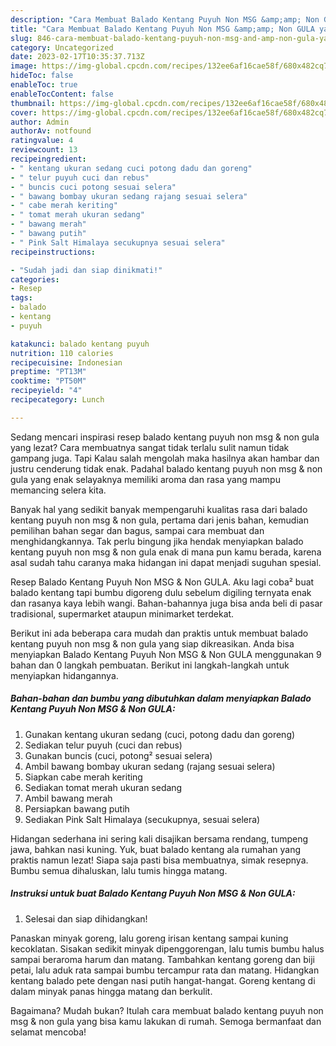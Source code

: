 ```yaml
---
description: "Cara Membuat Balado Kentang Puyuh Non MSG &amp;amp; Non GULA yang Bikin Ngiler, Buat Buka Puasa}"
title: "Cara Membuat Balado Kentang Puyuh Non MSG &amp;amp; Non GULA yang Bikin Ngiler, Buat Buka Puasa}"
slug: 846-cara-membuat-balado-kentang-puyuh-non-msg-and-amp-non-gula-yang-bikin-ngiler-buat-buka-puasa
category: Uncategorized
date: 2023-02-17T10:35:37.713Z
image: https://img-global.cpcdn.com/recipes/132ee6af16cae58f/680x482cq70/balado-kentang-puyuh-non-msg-non-gula-foto-resep-utama.jpg
hideToc: false
enableToc: true
enableTocContent: false
thumbnail: https://img-global.cpcdn.com/recipes/132ee6af16cae58f/680x482cq70/balado-kentang-puyuh-non-msg-non-gula-foto-resep-utama.jpg
cover: https://img-global.cpcdn.com/recipes/132ee6af16cae58f/680x482cq70/balado-kentang-puyuh-non-msg-non-gula-foto-resep-utama.jpg
author: Admin
authorAv: notfound
ratingvalue: 4
reviewcount: 13
recipeingredient:
- " kentang ukuran sedang cuci potong dadu dan goreng"
- " telur puyuh cuci dan rebus"
- " buncis cuci potong sesuai selera"
- " bawang bombay ukuran sedang rajang sesuai selera"
- " cabe merah keriting"
- " tomat merah ukuran sedang"
- " bawang merah"
- " bawang putih"
- " Pink Salt Himalaya secukupnya sesuai selera"
recipeinstructions:

- "Sudah jadi dan siap dinikmati!"
categories:
- Resep
tags:
- balado
- kentang
- puyuh

katakunci: balado kentang puyuh 
nutrition: 110 calories
recipecuisine: Indonesian
preptime: "PT13M"
cooktime: "PT50M"
recipeyield: "4"
recipecategory: Lunch

---
```



Sedang mencari inspirasi resep balado kentang puyuh non msg &amp; non gula yang lezat? Cara membuatnya sangat tidak terlalu sulit namun tidak gampang juga. Tapi Kalau salah mengolah maka hasilnya akan hambar dan justru cenderung tidak enak. Padahal balado kentang puyuh non msg &amp; non gula yang enak selayaknya memiliki aroma dan rasa yang mampu memancing selera kita.


Banyak hal yang sedikit banyak mempengaruhi kualitas rasa dari balado kentang puyuh non msg &amp; non gula, pertama dari jenis bahan, kemudian pemilihan bahan segar dan bagus, sampai cara membuat dan menghidangkannya. Tak perlu bingung jika hendak menyiapkan balado kentang puyuh non msg &amp; non gula enak di mana pun kamu berada, karena asal sudah tahu caranya maka hidangan ini dapat menjadi suguhan spesial.

Resep Balado Kentang Puyuh Non MSG &amp; Non GULA. Aku lagi coba² buat balado kentang tapi bumbu digoreng dulu sebelum digiling ternyata enak dan rasanya kaya lebih wangi. Bahan-bahannya juga bisa anda beli di pasar tradisional, supermarket ataupun minimarket terdekat.


Berikut ini ada beberapa cara mudah dan praktis untuk membuat balado kentang puyuh non msg &amp; non gula yang siap dikreasikan. Anda bisa menyiapkan Balado Kentang Puyuh Non MSG &amp; Non GULA menggunakan 9 bahan dan 0 langkah pembuatan. Berikut ini langkah-langkah untuk menyiapkan hidangannya.

<!--inarticleads1-->

##### Bahan-bahan dan bumbu yang dibutuhkan dalam menyiapkan Balado Kentang Puyuh Non MSG &amp; Non GULA:

1. Gunakan  kentang ukuran sedang (cuci, potong dadu dan goreng)
1. Sediakan  telur puyuh (cuci dan rebus)
1. Gunakan  buncis (cuci, potong² sesuai selera)
1. Ambil  bawang bombay ukuran sedang (rajang sesuai selera)
1. Siapkan  cabe merah keriting
1. Sediakan  tomat merah ukuran sedang
1. Ambil  bawang merah
1. Persiapkan  bawang putih
1. Sediakan  Pink Salt Himalaya (secukupnya, sesuai selera)


Hidangan sederhana ini sering kali disajikan bersama rendang, tumpeng jawa, bahkan nasi kuning. Yuk, buat balado kentang ala rumahan yang praktis namun lezat! Siapa saja pasti bisa membuatnya, simak resepnya. Bumbu semua dihaluskan, lalu tumis hingga matang. 

<!--inarticleads2-->

##### Instruksi untuk buat Balado Kentang Puyuh Non MSG &amp; Non GULA:


1. Selesai dan siap dihidangkan!

Panaskan minyak goreng, lalu goreng irisan kentang sampai kuning kecoklatan. Sisakan sedikit minyak dipenggorengan, lalu tumis bumbu halus sampai beraroma harum dan matang. Tambahkan kentang goreng dan biji petai, lalu aduk rata sampai bumbu tercampur rata dan matang. Hidangkan kentang balado pete dengan nasi putih hangat-hangat. Goreng kentang di dalam minyak panas hingga matang dan berkulit. 

Bagaimana? Mudah bukan? Itulah cara membuat balado kentang puyuh non msg &amp; non gula yang bisa kamu lakukan di rumah. Semoga bermanfaat dan selamat mencoba!
